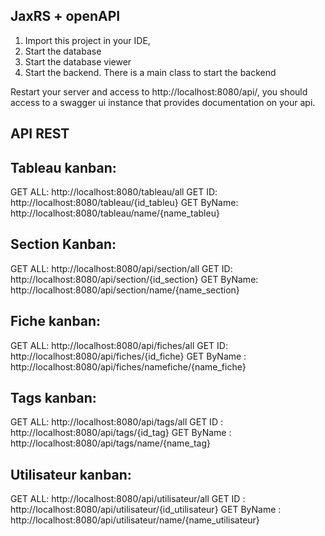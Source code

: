 ## JaxRS + openAPI

1. Import this project in your IDE, 
2. Start the database
3. Start the database viewer
4. Start the backend. There is a main class to start the backend


Restart your server and access to http://localhost:8080/api/, you should access to a swagger ui instance that provides documentation on your api. 

## API REST 

## Tableau kanban:
GET ALL: http://localhost:8080/tableau/all
GET ID: http://localhost:8080/tableau/{id_tableu}
GET ByName: http://localhost:8080/tableau/name/{name_tableu}
## Section Kanban:
GET ALL: http://localhost:8080/api/section/all
GET ID: http://localhost:8080/api/section/{id_section}
GET ByName: http://localhost:8080/api/section/name/{name_section}
## Fiche kanban:
GET ALL: http://localhost:8080/api/fiches/all
GET ID: http://localhost:8080/api/fiches/{id_fiche}
GET ByName : http://localhost:8080/api/fiches/namefiche/{name_fiche}
## Tags kanban:
GET ALL: http://localhost:8080/api/tags/all
GET ID : http://localhost:8080/api/tags/{id_tag}
GET ByName : http://localhost:8080/api/tags/name/{name_tag}
## Utilisateur kanban:
GET ALL: http://localhost:8080/api/utilisateur/all
GET ID : http://localhost:8080/api/utilisateur/{id_utilisateur}
GET ByName : http://localhost:8080/api/utilisateur/name/{name_utilisateur}